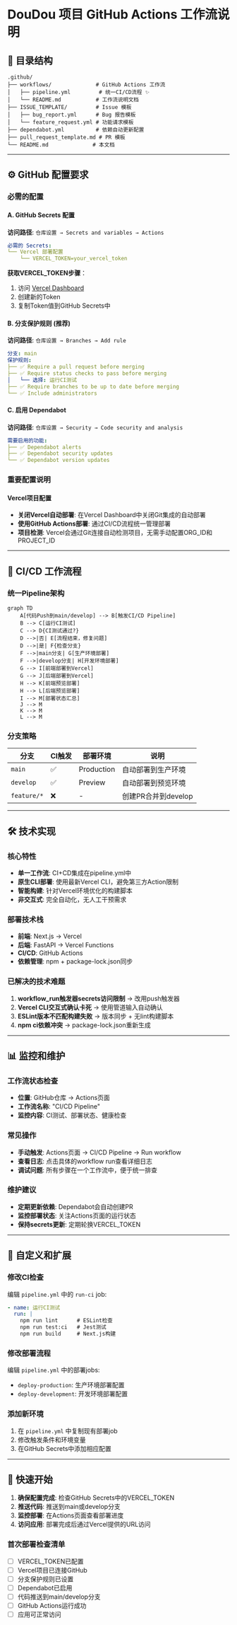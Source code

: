 # DouDou 项目 GitHub Actions 工作流说明

## 📁 目录结构

```
.github/
├── workflows/              # GitHub Actions 工作流
│   ├── pipeline.yml         # 统一CI/CD流程 ✨
│   └── README.md           # 工作流说明文档
├── ISSUE_TEMPLATE/         # Issue 模板
│   ├── bug_report.yml      # Bug 报告模板
│   └── feature_request.yml # 功能请求模板
├── dependabot.yml          # 依赖自动更新配置
├── pull_request_template.md # PR 模板
└── README.md              # 本文档
```

---

## ⚙️ GitHub 配置要求

### 必需的配置

#### A. GitHub Secrets 配置

**访问路径**: `仓库设置 → Secrets and variables → Actions`

```yaml
必需的 Secrets:
└── Vercel 部署配置
    └── VERCEL_TOKEN=your_vercel_token
```

**获取VERCEL_TOKEN步骤**：
1. 访问 [Vercel Dashboard](https://vercel.com/account/tokens)
2. 创建新的Token
3. 复制Token值到GitHub Secrets中

#### B. 分支保护规则 (推荐)

**访问路径**: `仓库设置 → Branches → Add rule`

```yaml
分支: main
保护规则:
├── ✅ Require a pull request before merging
├── ✅ Require status checks to pass before merging
│   └── 选择: 运行CI测试
├── ✅ Require branches to be up to date before merging
└── ✅ Include administrators
```

#### C. 启用 Dependabot

**访问路径**: `仓库设置 → Security → Code security and analysis`

```yaml
需要启用的功能:
├── ✅ Dependabot alerts
├── ✅ Dependabot security updates
└── ✅ Dependabot version updates
```

### 重要配置说明

#### Vercel项目配置
- **关闭Vercel自动部署**: 在Vercel Dashboard中关闭Git集成的自动部署
- **使用GitHub Actions部署**: 通过CI/CD流程统一管理部署
- **项目检测**: Vercel会通过Git连接自动检测项目，无需手动配置ORG_ID和PROJECT_ID

---

## 🔄 CI/CD 工作流程

### 统一Pipeline架构

```mermaid
graph TD
    A[代码Push到main/develop] --> B[触发CI/CD Pipeline]
    B --> C[运行CI测试]
    C --> D{CI测试通过?}
    D -->|否| E[流程结束，修复问题]
    D -->|是| F{检查分支}
    F -->|main分支| G[生产环境部署]
    F -->|develop分支| H[开发环境部署]
    G --> I[前端部署到Vercel]
    G --> J[后端部署到Vercel]
    H --> K[前端预览部署]
    H --> L[后端预览部署]
    I --> M[部署状态汇总]
    J --> M
    K --> M
    L --> M
```

### 分支策略

| 分支 | CI触发 | 部署环境 | 说明 |
|-----|--------|----------|------|
| `main` | ✅ | Production | 自动部署到生产环境 |
| `develop` | ✅ | Preview | 自动部署到预览环境 |
| `feature/*` | ❌ | - | 创建PR合并到develop |

---

## 🛠️ 技术实现

### 核心特性
- **单一工作流**: CI+CD集成在pipeline.yml中
- **原生CLI部署**: 使用最新Vercel CLI，避免第三方Action限制
- **智能构建**: 针对Vercel环境优化的构建脚本
- **非交互式**: 完全自动化，无人工干预需求

### 部署技术栈
- **前端**: Next.js → Vercel
- **后端**: FastAPI → Vercel Functions
- **CI/CD**: GitHub Actions
- **依赖管理**: npm + package-lock.json同步

### 已解决的技术难题
1. **workflow_run触发器secrets访问限制** → 改用push触发器
2. **Vercel CLI交互式确认卡死** → 使用管道输入自动确认
3. **ESLint版本不匹配构建失败** → 版本同步 + 无lint构建脚本
4. **npm ci依赖冲突** → package-lock.json重新生成

---

## 📊 监控和维护

### 工作流状态检查
- **位置**: GitHub仓库 → Actions页面
- **工作流名称**: "CI/CD Pipeline"
- **监控内容**: CI测试、部署状态、健康检查

### 常见操作
- **手动触发**: Actions页面 → CI/CD Pipeline → Run workflow
- **查看日志**: 点击具体的workflow run查看详细日志
- **调试问题**: 所有步骤在一个工作流中，便于统一排查

### 维护建议
- **定期更新依赖**: Dependabot会自动创建PR
- **监控部署状态**: 关注Actions页面的运行状态
- **保持secrets更新**: 定期轮换VERCEL_TOKEN

---

## 🔧 自定义和扩展

### 修改CI检查
编辑 `pipeline.yml` 中的 `run-ci` job:
```yaml
- name: 运行CI测试
  run: |
    npm run lint      # ESLint检查
    npm run test:ci   # Jest测试
    npm run build     # Next.js构建
```

### 修改部署流程
编辑 `pipeline.yml` 中的部署jobs:
- `deploy-production`: 生产环境部署配置
- `deploy-development`: 开发环境部署配置

### 添加新环境
1. 在 `pipeline.yml` 中复制现有部署job
2. 修改触发条件和环境变量
3. 在GitHub Secrets中添加相应配置

---

## 🚀 快速开始

1. **确保配置完成**: 检查GitHub Secrets中的VERCEL_TOKEN
2. **推送代码**: 推送到main或develop分支
3. **监控部署**: 在Actions页面查看部署进度
4. **访问应用**: 部署完成后通过Vercel提供的URL访问

### 首次部署检查清单
- [ ] VERCEL_TOKEN已配置
- [ ] Vercel项目已连接GitHub
- [ ] 分支保护规则已设置
- [ ] Dependabot已启用
- [ ] 代码推送到main/develop分支
- [ ] GitHub Actions运行成功
- [ ] 应用可正常访问
